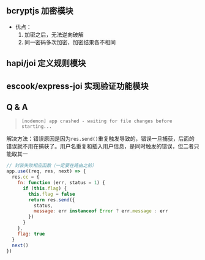 

## bcryptjs 加密模块

* 优点：
  1. 加密之后，无法逆向破解
  2. 同一密码多次加密，加密结果各不相同

## hapi/joi 定义规则模块

## escook/express-joi 实现验证功能模块

## Q & A

> `[nodemon] app crashed - waiting for file changes before starting... `

解决方法：错误原因是因为`res.send()`重复触发导致的，错误一旦捕获，后面的错误就不用在捕获了。用户名重复和插入用户信息，是同时触发的错误，但二者只能取其一

```js
// 封装失败相应函数（一定要在路由之前）
app.use((req, res, next) => {
  res.cc = {
    fn: function (err, status = 1) {
      if (this.flag) {
        this.flag = false
        return res.send({
          status,
          message: err instanceof Error ? err.message : err
        })
      }
    },
    flag: true
  }
  next()
})
```